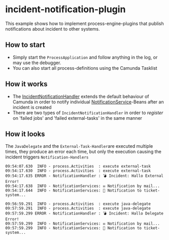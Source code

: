 # incident-notification-plugin

This example shows how to implement process-engine-plugins that publish notifications about incident to other systems.

## How to start
* Simply start the `ProcessApplication` and follow anything in the log, or may use the debugger.
* You can also start all process-definitions using the Camunda Tasklist

## How it works

* The [IncidentNotificationHandler](src/main/java/de/viadee/bpm/camunda/engine/plugin/IncidentNotificationHandler.java) extends the default behaviour of Camunda
in order to notify individual [NotificationService](src/main/java/de/viadee/bpm/camunda/service/NotificationService.java)-Beans after an incident is created 
* There are two types of `IncidentNotificationHandler` in order to _register_ on 'failed jobs' and 'failed external-tasks' in the same manner

## How it looks

The `JavaDelegate` and the `External-Task-Handler`are executed multiple times, they produce an error each time, but only the 
execution causing the incident triggers `Notification-Handlers`

```
09:54:07.630  INFO - process.Activities  : execute external-task
09:54:17.630  INFO - process.Activities  : execute external-task
09:54:17.635 ERROR - NotificationHandler : 💣 Incident: Hallo External Error!
09:54:17.638  INFO - NotificationServices: ✉️ Notification by mail...
09:54:17.644  INFO - NotificationServices: 🎫 Notification to ticket-system...

09:56:59.291  INFO - process.Activities  : execute java-delegate
09:57:59.291  INFO - process.Activities  : execute java-delegate
09:57:59.299 ERROR - NotificationHandler : 💣 Incident: Hallo Delegate Error!
09:57:59.299  INFO - NotificationServices: ✉️ Notification by mail...
09:57:59.299  INFO - NotificationServices: 🎫 Notification to ticket-system...
```
